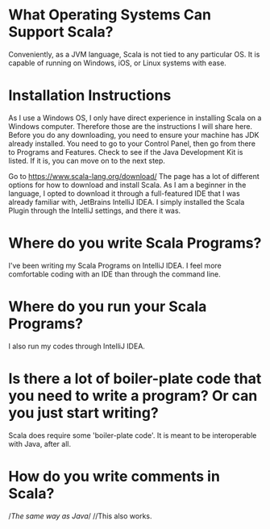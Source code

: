 # What Operating Systems Can Support Scala?

Conveniently, as a JVM language, Scala is not tied to any particular OS. It is capable of running on Windows, iOS, or Linux systems with ease.

# Installation Instructions

As I use a Windows OS, I only have direct experience in installing Scala on a Windows computer. Therefore those are the instructions I will share here.
Before you do any downloading, you need to ensure your machine has JDK already installed. You need to go to your Control Panel, then go from there to Programs and Features.
Check to see if the Java Development Kit is listed. If it is, you can move on to the next step.

Go to https://www.scala-lang.org/download/
The page has a lot of different options for how to download and install Scala. As I am a beginner in the language, I opted to download it through a full-featured IDE
that I was already familiar with, JetBrains IntelliJ IDEA. I simply installed the Scala Plugin through the IntelliJ settings, and there it was.

# Where do you write Scala Programs?
I've been writing my Scala Programs on IntelliJ IDEA. I feel more comfortable coding with an IDE than through the command line.

# Where do you run your Scala Programs?
I also run my codes through IntelliJ IDEA.

# Is there a lot of boiler-plate code that you need to write a program?  Or can you just start writing?
Scala does require some 'boiler-plate code'. It is meant to be interoperable with Java, after all.

# How do you write comments in Scala?
/*The same way as Java*/
//This also works.
